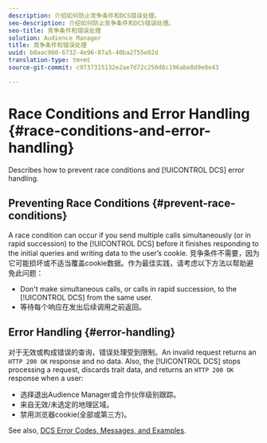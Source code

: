 ```yaml
---
description: 介绍如何防止竞争条件和DCS错误处理。
seo-description: 介绍如何防止竞争条件和DCS错误处理。
seo-title: 竞争条件和错误处理
solution: Audience Manager
title: 竞争条件和错误处理
uuid: b0aac960-6732-4e96-87a5-40ba2755e02d
translation-type: tm+mt
source-git-commit: c9737315132e2ae7d72c250d8c196abe8d9e0e43

---
```



# Race Conditions and Error Handling {#race-conditions-and-error-handling}

Describes how to prevent race conditions and [!UICONTROL DCS] error handling.

## Preventing Race Conditions {#prevent-race-conditions}

A race condition can occur if you send multiple calls simultaneously (or in rapid succession) to the [!UICONTROL DCS] before it finishes responding to the initial queries and writing data to the user’s cookie. 竞争条件不需要，因为它可能损坏或不适当覆盖cookie数据。作为最佳实践，请考虑以下方法以帮助避免此问题：

* Don't make simultaneous calls, or calls in rapid succession, to the [!UICONTROL DCS] from the same user.
* 等待每个响应在发出后续调用之前返回。

## Error Handling {#error-handling}

对于无效或构成错误的查询，错误处理受到限制。An invalid request returns an `HTTP 200 OK` response and no data. Also, the [!UICONTROL DCS] stops processing a request, discards trait data, and returns an `HTTP 200 OK` response when a user:

* 选择退出Audience Manager或合作伙伴级别跟踪。
* 来自无效/未选定的地理区域。
* 禁用浏览器cookie(全部或第三方)。

See also, [DCS Error Codes, Messages, and Examples](../../../api/dcs-intro/dcs-api-reference/dcs-error-codes.md).
